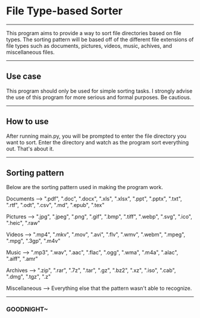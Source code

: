 # File Type-based Sorter  
---

This program aims to provide a way to sort file directories based on file types. The sorting pattern will be based off of the different file extensions of file types such as documents, pictures, videos, music, achives, and miscellaneous files.  

---

## Use case  

This program should only be used for simple sorting tasks. I strongly advise the use of this program for more serious and formal purposes. Be cautious.

---

## How to use

After running main.py, you will be prompted to enter the file directory you want to sort. Enter the directory and watch as the program sort everything out. That's about it.  

---

## Sorting pattern

Below are the sorting pattern used in making the program work.    

Documents -->  ".pdf", ".doc", ".docx", ".xls", ".xlsx", ".ppt", ".pptx", ".txt", ".rtf", ".odt", ".csv", ".md", ".epub", ".tex"  

Pictures --> ".jpg", ".jpeg", ".png", ".gif", ".bmp", ".tiff", ".webp", ".svg", ".ico", ".heic", ".raw"  

Videos --> ".mp4", ".mkv", ".mov", ".avi", ".flv", ".wmv", ".webm", ".mpeg", ".mpg", ".3gp", ".m4v"   

Music --> ".mp3", ".wav", ".aac", ".flac", ".ogg", ".wma", ".m4a", ".alac", ".aiff", ".amr"  

Archives --> ".zip", ".rar", ".7z", ".tar", ".gz", ".bz2", ".xz", ".iso", ".cab", ".dmg", ".tgz", ".z"  

Miscellaneous --> Everything else that the pattern wasn't able to recognize.  

---

### GOODNIGHT~  